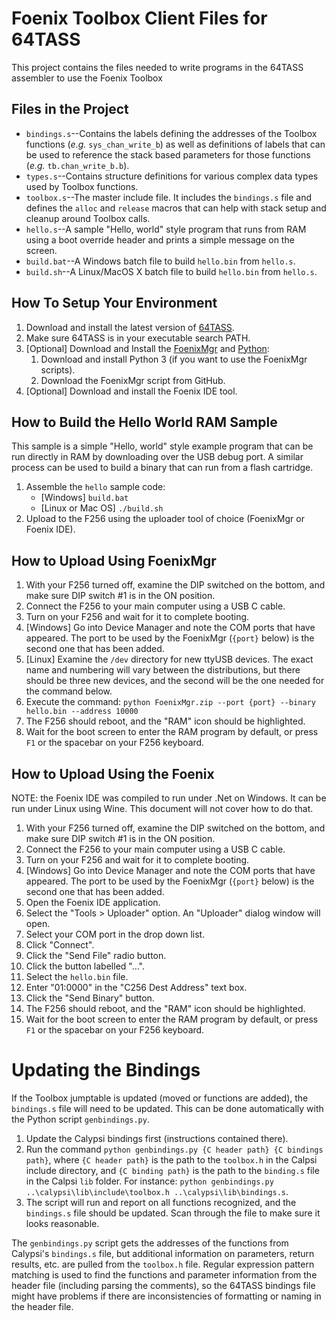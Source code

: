 # Foenix Toolbox Client Files for 64TASS

This project contains the files needed to write programs in the 64TASS assembler to use the Foenix Toolbox

## Files in the Project

* `bindings.s`--Contains the labels defining the addresses of the Toolbox functions (_e.g._ `sys_chan_write_b`) as well as definitions of labels that can be used to reference the stack based parameters for those functions (_e.g._ `tb.chan_write_b.b`).
* `types.s`--Contains structure definitions for various complex data types used by Toolbox functions.
* `toolbox.s`--The master include file. It includes the `bindings.s` file and defines the `alloc` and `release` macros that can help with stack setup and cleanup around Toolbox calls.
* `hello.s`--A sample "Hello, world" style program that runs from RAM using a boot override header and prints a simple message on the screen.
* `build.bat`--A Windows batch file to build `hello.bin` from `hello.s`.
* `build.sh`--A Linux/MacOS X batch file to build `hello.bin` from `hello.s`.

## How To Setup Your Environment

1. Download and install the latest version of [64TASS](https://sourceforge.net/projects/tass64/).
1. Make sure 64TASS is in your executable search PATH.
1. [Optional] Download and Install the [FoenixMgr](https://github.com/pweingar/FoenixMgr) and [Python](https://www.python.org/):
	1. Download and install Python 3 (if you want to use the FoenixMgr scripts).
	1. Download the FoenixMgr script from GitHub.
1. [Optional] Download and install the Foenix IDE tool.

## How to Build the Hello World RAM Sample

This sample is a simple "Hello, world" style example program that can be run directly in RAM by downloading over the USB debug port. A similar process can be used to build a binary that can run from a flash cartridge.

1. Assemble the `hello` sample code:
	* [Windows] `build.bat`
	* [Linux or Mac OS] `./build.sh`
1. Upload to the F256 using the uploader tool of choice (FoenixMgr or Foenix IDE).

## How to Upload Using FoenixMgr

1. With your F256 turned off, examine the DIP switched on the bottom, and make sure DIP switch #1 is in the ON position.
1. Connect the F256 to your main computer using a USB C cable.
1. Turn on your F256 and wait for it to complete booting.
1. [Windows] Go into Device Manager and note the COM ports that have appeared. The port to be used by the FoenixMgr (`{port}` below) is the second one that has been added.
1. [Linux] Examine the `/dev` directory for new ttyUSB devices. The exact name and numbering will vary between the distributions, but there should be three new devices, and the second will be the one needed for the command below.
1. Execute the command: `python FoenixMgr.zip --port {port} --binary hello.bin --address 10000`
1. The F256 should reboot, and the "RAM" icon should be highlighted.
1. Wait for the boot screen to enter the RAM program by default, or press `F1` or the spacebar on your F256 keyboard.

## How to Upload Using the Foenix 

NOTE: the Foenix IDE was compiled to run under .Net on Windows. It can be run under Linux using Wine. This document will not cover how to do that.

1. With your F256 turned off, examine the DIP switched on the bottom, and make sure DIP switch #1 is in the ON position.
1. Connect the F256 to your main computer using a USB C cable.
1. Turn on your F256 and wait for it to complete booting.
1. [Windows] Go into Device Manager and note the COM ports that have appeared. The port to be used by the FoenixMgr (`{port}` below) is the second one that has been added.
1. Open the Foenix IDE application.
1. Select the "Tools > Uploader" option. An "Uploader" dialog window will open.
1. Select your COM port in the drop down list.
1. Click "Connect".
1. Click the "Send File" radio button.
1. Click the button labelled "...".
1. Select the `hello.bin` file.
1. Enter "01:0000" in the "C256 Dest Address" text box.
1. Click the "Send Binary" button.
1. The F256 should reboot, and the "RAM" icon should be highlighted.
1. Wait for the boot screen to enter the RAM program by default, or press `F1` or the spacebar on your F256 keyboard.

# Updating the Bindings

If the Toolbox jumptable is updated (moved or functions are added), the `bindings.s` file will need to be updated.
This can be done automatically with the Python script `genbindings.py`.

1. Update the Calypsi bindings first (instructions contained there).
1. Run the command `python genbindings.py {C header path} {C bindings path}`, where `{C header path}` is the path to the `toolbox.h` in the Calpsi include directory, and `{C binding path}` is the path to the `binding.s` file in the Calpsi `lib` folder. For instance: `python genbindings.py ..\calypsi\lib\include\toolbox.h ..\calypsi\lib\bindings.s`.
1. The script will run and report on all functions recognized, and the `bindings.s` file should be updated. Scan through the file to make sure it looks reasonable.

The `genbindings.py` script gets the addresses of the functions from Calypsi's `bindings.s` file, but additional information on parameters, return results, etc. are pulled from the `toolbox.h` file. Regular expression pattern matching is used to find the functions and parameter information from the header file (including parsing the comments), so the 64TASS bindings file might have problems if there are inconsistencies of formatting or naming in the header file.
